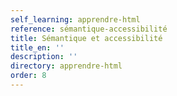 ```yaml
---
self_learning: apprendre-html
reference: sémantique-accessibilité
title: Sémantique et accessibilité
title_en: ''
description: ''
directory: apprendre-html
order: 8
---
```

